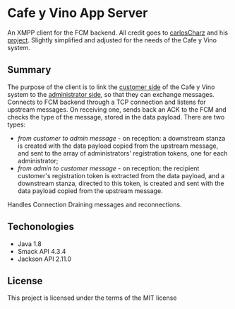 # Cafe y Vino App Server

An XMPP client for the FCM backend.
All credit goes to [carlosCharz](https://github.com/carlosCharz) and his [project](https://github.com/carlosCharz/fcmxmppserverv2).
Slightly simplified and adjusted for the needs of the Cafe y Vino system.

## Summary

The purpose of the client is to link the [customer side](https://github.com/dimitriinc/cafe-y-vino-app-client) of the Cafe y Vino system to the [administrator side](https://github.com/dimitriinc/cafe-y-vino-app-admin), so that they can exchange messages.
Connects to FCM backend through a TCP connection and listens for upstream messages. On receiving one, sends back an ACK to the FCM and checks the type of the message, stored in the data payload. There are two types:

- _from customer to admin message_ - on reception: a downstream stanza is created with the data payload copied from the upstream message, and sent to the array of administrators' registration tokens, one for each administrator;
- _from admin to customer message_ - on reception: the recipient customer's registration token is extracted from the data payload, and a downstream stanza, directed to this token, is created and sent with the data payload copied from the upstream message.

Handles Connection Draining messages and reconnections.

## Techonologies

- Java 1.8
- Smack API 4.3.4
- Jackson API 2.11.0

## License

This project is licensed under the terms of the MIT license
